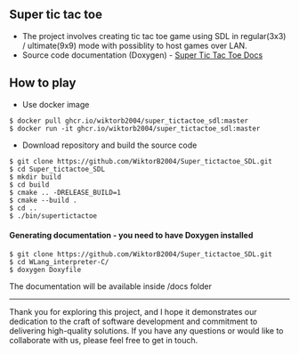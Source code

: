 ## Super tic tac toe
- The project involves creating tic tac toe game using SDL in regular(3x3) / ultimate(9x9) mode with possiblity to host games over LAN. <br>
- Source code documentation (Doxygen) - [Super Tic Tac Toe Docs](https://wiktorb2004.github.io/Super_tictactoe_SDL/)

## How to play

- Use docker image
```
$ docker pull ghcr.io/wiktorb2004/super_tictactoe_sdl:master
$ docker run -it ghcr.io/wiktorb2004/super_tictactoe_sdl:master
``` 
- Download repository and build the source code
```
$ git clone https://github.com/WiktorB2004/Super_tictactoe_SDL.git
$ cd Super_tictactoe_SDL
$ mkdir build
$ cd build
$ cmake .. -DRELEASE_BUILD=1
$ cmake --build .
$ cd ..
$ ./bin/supertictactoe
```

#### Generating documentation - you need to have Doxygen installed

```
$ git clone https://github.com/WiktorB2004/Super_tictactoe_SDL.git
$ cd WLang_interpreter-C/
$ doxygen Doxyfile
```
The documentation will be available inside /docs folder

- - - -
Thank you for exploring this project, and I hope it demonstrates our dedication to the craft of software development and commitment to delivering high-quality solutions. If you have any questions or would like to collaborate with us, please feel free to get in touch.
